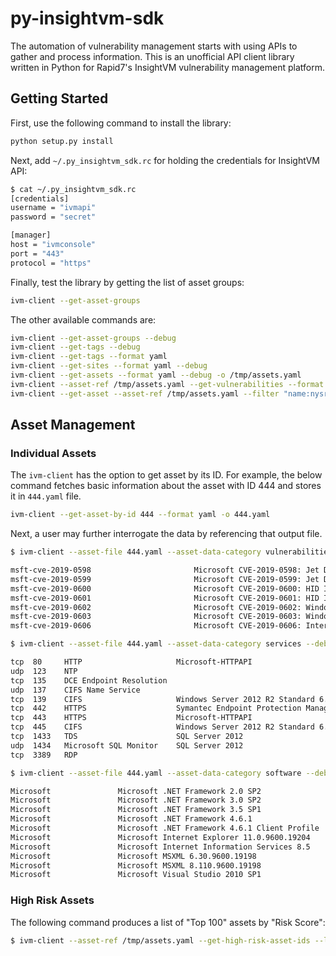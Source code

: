# py-insightvm-sdk

The automation of vulnerability management starts with using APIs to
gather and process information. This is an unofficial API client
library written in Python for Rapid7's InsightVM vulnerability
management platform.

## Getting Started

First, use the following command to install the library:

```bash
python setup.py install
```

Next, add `~/.py_insightvm_sdk.rc` for holding the credentials for InsightVM API:

```bash
$ cat ~/.py_insightvm_sdk.rc
[credentials]
username = "ivmapi"
password = "secret"

[manager]
host = "ivmconsole"
port = "443"
protocol = "https"
```

Finally, test the library by getting the list of asset groups:

```bash
ivm-client --get-asset-groups
```

The other available commands are:

```bash
ivm-client --get-asset-groups --debug
ivm-client --get-tags --debug
ivm-client --get-tags --format yaml
ivm-client --get-sites --format yaml --debug
ivm-client --get-assets --format yaml --debug -o /tmp/assets.yaml
ivm-client --asset-ref /tmp/assets.yaml --get-vulnerabilities --format yaml
ivm-client --get-asset --asset-ref /tmp/assets.yaml --filter "name:nysrv1" --format yaml --debug
```

## Asset Management

### Individual Assets

The `ivm-client` has the option to get asset by its ID. For example, the below
command fetches basic information about the asset with ID 444 and stores it
in `444.yaml` file.

```bash
ivm-client --get-asset-by-id 444 --format yaml -o 444.yaml
```

Next, a user may further interrogate the data by referencing that output file.

```bash
$ ivm-client --asset-file 444.yaml --asset-data-category vulnerabilities --debug | column -t -s";"

msft-cve-2019-0598                       Microsoft CVE-2019-0598: Jet Database Engine Remote Code Execution Vulnerability                      2019-02-12
msft-cve-2019-0599                       Microsoft CVE-2019-0599: Jet Database Engine Remote Code Execution Vulnerability                      2019-02-12
msft-cve-2019-0600                       Microsoft CVE-2019-0600: HID Information Disclosure Vulnerability                                     2019-02-12
msft-cve-2019-0601                       Microsoft CVE-2019-0601: HID Information Disclosure Vulnerability                                     2019-02-12
msft-cve-2019-0602                       Microsoft CVE-2019-0602: Windows GDI Information Disclosure Vulnerability                             2019-02-12
msft-cve-2019-0603                       Microsoft CVE-2019-0603: Windows Deployment Services TFTP Server Remote Code Execution Vulnerability  2019-03-12
msft-cve-2019-0606                       Microsoft CVE-2019-0606: Internet Explorer Memory Corruption Vulnerability                            2019-02-12

$ ivm-client --asset-file 444.yaml --asset-data-category services --debug | column -t -s";"

tcp  80     HTTP                     Microsoft-HTTPAPI
udp  123    NTP
tcp  135    DCE Endpoint Resolution
udp  137    CIFS Name Service
tcp  139    CIFS                     Windows Server 2012 R2 Standard 6.3
tcp  442    HTTPS                    Symantec Endpoint Protection Manager
tcp  443    HTTPS                    Microsoft-HTTPAPI
tcp  445    CIFS                     Windows Server 2012 R2 Standard 6.3
tcp  1433   TDS                      SQL Server 2012
udp  1434   Microsoft SQL Monitor    SQL Server 2012
tcp  3389   RDP

$ ivm-client --asset-file 444.yaml --asset-data-category software --debug | column -t -s";"

Microsoft               Microsoft .NET Framework 2.0 SP2                                            SP2
Microsoft               Microsoft .NET Framework 3.0 SP2                                            SP2
Microsoft               Microsoft .NET Framework 3.5 SP1                                            SP1
Microsoft               Microsoft .NET Framework 4.6.1
Microsoft               Microsoft .NET Framework 4.6.1 Client Profile
Microsoft               Microsoft Internet Explorer 11.0.9600.19204                                 11.0.9600.19204
Microsoft               Microsoft Internet Information Services 8.5                                 8.5
Microsoft               Microsoft MSXML 6.30.9600.19198                                             6.30.9600.19198
Microsoft               Microsoft MSXML 8.110.9600.19198                                            8.110.9600.19198
Microsoft               Microsoft Visual Studio 2010 SP1                                            SP1
```

### High Risk Assets

The following command produces a list of "Top 100" assets by "Risk Score":

```bash
$ ivm-client --asset-ref /tmp/assets.yaml --get-high-risk-asset-ids --limit 100 --format csv -o /tmp/high.risk.assets.yaml
```
